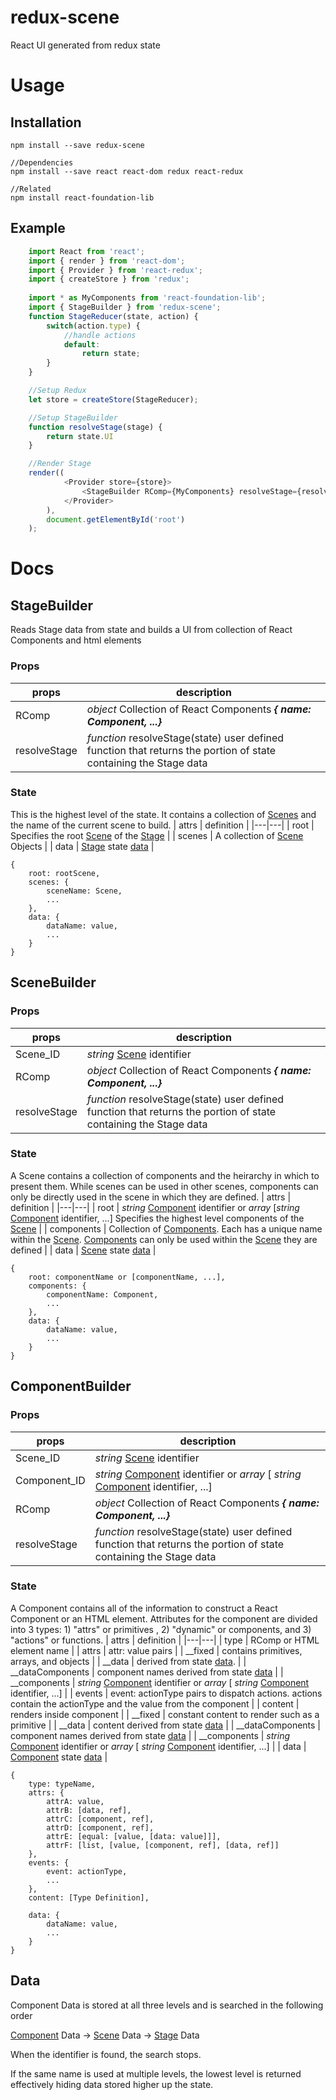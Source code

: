 # redux-scene
React UI generated from redux state

# Usage
## Installation
~~~
npm install --save redux-scene

//Dependencies
npm install --save react react-dom redux react-redux

//Related
npm install react-foundation-lib
~~~

## Example
~~~ js
    import React from 'react';
    import { render } from 'react-dom';
    import { Provider } from 'react-redux'; 
    import { createStore } from 'redux';
    
    import * as MyComponents from 'react-foundation-lib';
    import { StageBuilder } from 'redux-scene';
    function StageReducer(state, action) {
        switch(action.type) {
            //handle actions
            default:
                return state;
        }
    }

    //Setup Redux
    let store = createStore(StageReducer);

    //Setup StageBuilder
    function resolveStage(stage) {
        return state.UI
    }

    //Render Stage
    render((
            <Provider store={store}>
                <StageBuilder RComp={MyComponents} resolveStage={resolveStage} />
            </Provider>
        ),
        document.getElementById('root')
    );
~~~
# Docs
## <div id="Stage">StageBuilder</div>
Reads Stage data from state and builds a UI from collection of React Components and html elements
### Props
| props | description |
|---|---|
| RComp | _object_ Collection of React Components ___{ name: Component, ...}___ |
| resolveStage | _function_ resolveStage(state) user defined function that returns the portion of state containing the Stage data |

### State
This is the highest level of the state.  It contains a collection of [Scenes](#Scene) and the name of the current scene to build.
| attrs | definition |
|---|---|
| root  | Specifies the root [Scene](#Scene) of the [Stage](#Stage) |
| scenes | A collection of [Scene](#Scene) Objects |
| data | [Stage](#Stage) state [data](#Data) |

~~~
{
    root: rootScene,
    scenes: {
        sceneName: Scene,
        ...
    },
    data: {
        dataName: value,
        ...
    }
}
~~~

## <div id="Scene">SceneBuilder</div>
### Props
| props | description |
|---|---|
| Scene_ID | _string_ [Scene](#Scene) identifier |
| RComp | _object_ Collection of React Components ___{ name: Component, ...}___ |
| resolveStage | _function_ resolveStage(state) user defined function that returns the portion of state containing the Stage data |

### State
A Scene contains a collection of components and the heirarchy in which to present them.  While scenes can be used in other scenes, components can only be directly used in the scene in which they are defined.
| attrs | definition |
|---|---|
| root | _string_ [Component](#Component) identifier or _array_ [_string_ [Component](#Component) identifier, ...]   Specifies the highest level components of the [Scene](#Scene) |
| components | Collection of [Components](#Component).  Each has a unique name within the [Scene](#Scene).  [Components](#Components) can only be used within the [Scene](#Scene) they are defined |
| data | [Scene](#Scene) state [data](#Data) |

~~~
{
    root: componentName or [componentName, ...],
    components: {
        componentName: Component,
        ...
    },
    data: {
        dataName: value,
        ...
    }
}
~~~

## <div id="Component">ComponentBuilder</div>
### Props
| props | description |
|---|---|
| Scene_ID | _string_ [Scene](#Scene) identifier |
| Component_ID | _string_ [Component](#Component) identifier or _array_ [ _string_ [Component](#Component) identifier, ...]
| RComp | _object_ Collection of React Components ___{ name: Component, ...}___ |
| resolveStage | _function_ resolveStage(state) user defined function that returns the portion of state containing the Stage data |

### State
A Component contains all of the information to construct a React Component or an HTML element.  Attributes for the component are divided into 3 types: 1) "attrs" or primitives , 2) "dynamic" or components, and 3) "actions" or functions.
| attrs | definition |
|---|---|
| type | RComp or HTML element name |
| attrs | attr: value pairs |
| __fixed | contains primitives, arrays, and objects |
| __data | derived from state [data](#Data). |
| __dataComponents | component names derived from state [data](#Data) |
| __components | _string_ [Component](#Component) identifier or _array_ [ _string_ [Component](#Component) identifier, ...] | 
| events | event: actionType pairs to dispatch actions.  actions contain the actionType and the value from the component |
| content | renders inside component |
| __fixed | constant content to render such as a primitive |
| __data | content derived from state [data](#Data) |
| __dataComponents | component names derived from state [data](#Data) |
| __components | _string_ [Component](#Component) identifier or _array_ [ _string_ [Component](#Component) identifier, ...] |
| data | [Component](#Component) state [data](#Data) |

~~~
{
    type: typeName,
    attrs: {
        attrA: value,
        attrB: [data, ref],
        attrC: [component, ref],
        attrD: [component, ref],
        attrE: [equal: [value, [data: value]]],
        attrF: [list, [value, [component, ref], [data, ref]]
    },
    events: {
        event: actionType,
        ...
    },
    content: [Type Definition],
        
    data: {
        dataName: value,
        ...
    }
}
~~~

## <div id="Data">Data</div>
Component Data is stored at all three levels and is searched in the following order

[Component](#Component) Data -> [Scene](#Scene) Data -> [Stage](#Stage) Data

When the identifier is found, the search stops.

If the same name is used at multiple levels, the lowest level is returned effectively hiding data stored higher up the state.